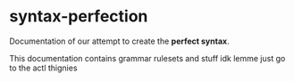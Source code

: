 # syntax-perfection

Documentation of our attempt to create the **perfect syntax**.

This documentation contains grammar rulesets and stuff idk lemme just go to the actl thignies